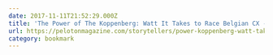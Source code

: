 ```yaml
---
date: 2017-11-11T21:52:29.000Z
title: 'The Power of The Koppenberg: Watt It Takes to Race Belgian CX - Peloton Magazine'
url: https://pelotonmagazine.com/storytellers/power-koppenberg-watt-takes-race-belgian-cx/
category: bookmark
---
```

